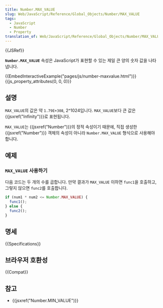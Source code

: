 ```yaml
---
title: Number.MAX_VALUE
slug: Web/JavaScript/Reference/Global_Objects/Number/MAX_VALUE
tags:
  - JavaScript
  - Number
  - Property
translation_of: Web/JavaScript/Reference/Global_Objects/Number/MAX_VALUE
---
```

{{JSRef}}

**`Number.MAX_VALUE`** 속성은 JavaScript가 표현할 수 있는 제일 큰 양의 숫자 값을 나타냅니다.

{{EmbedInteractiveExample("pages/js/number-maxvalue.html")}}{{js_property_attributes(0, 0, 0)}}

## 설명

`MAX_VALUE`의 값은 약 `1.79E+308`, 2^1024입니다. `MAX_VALUE`보다 큰 값은 {{jsxref("Infinity")}}로 표현됩니다.

`MAX_VALUE`는 {{jsxref("Number")}}의 정적 속성이기 때문에, 직접 생성한 {{jsxref("Number")}} 객체의 속성이 아니라 `Number.MAX_VALUE` 형식으로 사용해야 합니다.

## 예제

### `MAX_VALUE` 사용하기

다음 코드는 두 개의 수를 곱합니다. 만약 결과가 `MAX_VALUE` 이하면 `func1`을 호출하고, 그렇지 않으면 `func2`를 호출합니다.

```js
if (num1 * num2 <= Number.MAX_VALUE) {
  func1();
} else {
  func2();
}
```

## 명세

{{Specifications}}

## 브라우저 호환성

{{Compat}}

## 참고

- {{jsxref("Number.MIN_VALUE")}}
